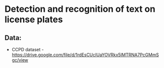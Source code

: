 # Detection and recognition of text on license plates


## Data:

- CCPD dataset - https://drive.google.com/file/d/1rdEsCUcIUaYOVRkx5IMTRNA7PcGMmSgc/view
